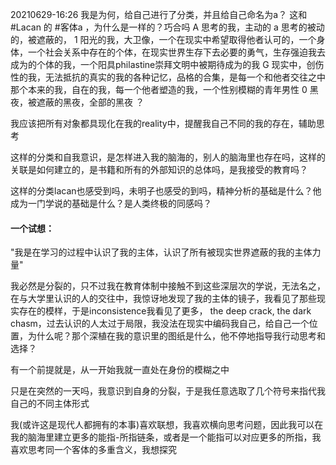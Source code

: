 20210629-16:26
我是为何，给自己进行了分类，并且给自己命名为a？
这和 #Lacan 的 #客体a ，为什么是一样的？巧合吗
A 思考的我，主动的 
a 思考的被动的，被遮蔽的，
1 阳光的我，大卫像，一个在现实中希望取得他者认可的，一个身体，一个社会关系中存在的个体，在现实世界生存下去必要的勇气，生存强迫我去成为的个体的我，一个阳具philastine崇拜文明中被期待成为的我
G 现实中，创伤性的我，无法抵抗的真实的我的各种记忆，品格的合集，是每一个和他者交往之中那个本来的我，自在的我，每一个他者塑造的我，一个性别模糊的青年男性
0 黑夜，被遮蔽的黑夜，全部的黑夜
？

我应该把所有对象都具现化在我的reality中，提醒我自己不同的我的存在，辅助思考

这样的分类和自我意识，是怎样进入我的脑海的，别人的脑海里也存在吗，这样的关联是如何建立的，是书籍和所有的外部知识的总体吗，是我接受的教育吗？

这样的分类lacan也感受到吗，未明子也感受的到吗，精神分析的基础是什么？他成为一门学说的基础是什么？是人类终极的同感吗？



#### 一个试想：

"我是在学习的过程中认识了我的主体，认识了所有被现实世界遮蔽的我的主体力量"

我必然是分裂的，只不过我在教育体制中接触不到这些深层次的学说，无法名之，在与大学里认识的人的交往中，我惊讶地发现了我的主体的镜子，我看见了那些现实存在的模样，于是inconsistence我看见了更多， the deep crack, the dark chasm，过去认识的人太过于局限，我没法在现实中编码我自己，给自己一个位置，为什么呢？那个深植在我的意识里的图纸是什么，他不停地指导我行动思考和选择？

有一个前提就是，从一开始我就一直处在身份的模糊之中

只是在突然的一天吗，我意识到自身的分裂，于是我任意选取了几个符号来指代我自己的不同主体形式

我(或许这是现代人都拥有的本事)喜欢联想，我喜欢横向思考问题，因此我可以在我的脑海里建立更多的能指-所指链条，或者是一个能指可以对应更多的所指，我喜欢思考同一个客体的多重含义，我想探究